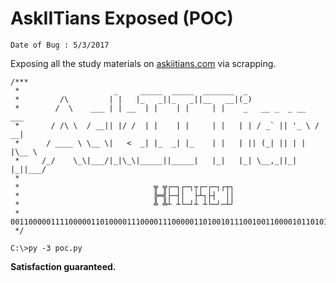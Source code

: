 # AskIITians Exposed (POC)

`Date of Bug : 5/3/2017`

Exposing all the study materials on [askiitians.com](https://www.askiitians.com/) via scrapping. 


```
/***
 *                     _     _____  _____  _______  _
 *         /\         | |   |_   _||_   _||__   __|(_)
 *        /  \    ___ | | __  | |    | |     | |    _   __ _  _ __   ___
 *       / /\ \  / __|| |/ /  | |    | |     | |   | | / _` || '_ \ / __|
 *      / ____ \ \__ \|   <  _| |_  _| |_    | |   | || (_| || | | |\__ \
 *     /_/    \_\|___/|_|\_\|_____||_____|   |_|   |_| \__,_||_| |_||___/
 *
 *                              ╦ ╦┌─┐┌─┐┬┌─┌─┐┌┬┐
 *                              ╠═╣├─┤│  ├┴┐├┤  ││
 *                              ╩ ╩┴ ┴└─┘┴ ┴└─┘─┴┘
 * 001100000111100000110100001110000111000001101001011100100110000101101010
 */
```

```
C:\>py -3 poc.py
```

**Satisfaction guaranteed.**
